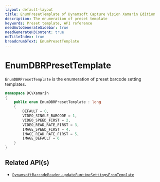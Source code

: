 ```yaml
---
layout: default-layout
title: EnumPresetTemplate of Dynamsoft Capture Vision Xamarin Edition
description: The enumeration of preset template
keywords: Preset template, API reference
needAutoGenerateSidebar: true
needGenerateH3Content: true
noTitleIndex: true
breadcrumbText: EnumPresetTemplate
---
```


# EnumDBRPresetTemplate

`EnumDBRPresetTemplate` is the enumeration of preset barcode setting templates.

```c#
namespace DCVXamarin
{
    public enum EnumDBRPresetTemplate : long
    {
        DEFAULT = 0,
        VIDEO_SINGLE_BARCODE = 1,
        VIDEO_SPEED_FIRST = 2,
        VIDEO_READ_RATE_FIRST = 3,
        IMAGE_SPEED_FIRST = 4,
        IMAGE_READ_RATE_FIRST = 5,
        IMAGE_DEFAULT = 6
    }
}
```

## Related API(s)

- [`DynamsoftBarcodeReader.updateRuntimeSettingsFromTemplate`](barcode-reader.md#updateruntimesettingsfromtemplate)
